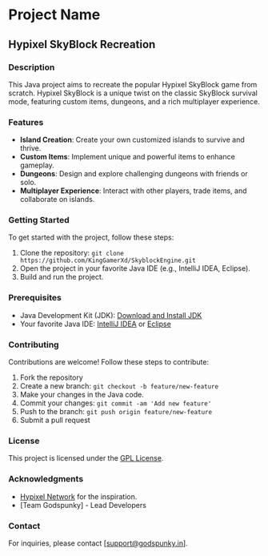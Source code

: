 # Project Name

## Hypixel SkyBlock Recreation

### Description

This Java project aims to recreate the popular Hypixel SkyBlock game from scratch. Hypixel SkyBlock is a unique twist on the classic SkyBlock survival mode, featuring custom items, dungeons, and a rich multiplayer experience.

### Features

- **Island Creation**: Create your own customized islands to survive and thrive.
- **Custom Items**: Implement unique and powerful items to enhance gameplay.
- **Dungeons**: Design and explore challenging dungeons with friends or solo.
- **Multiplayer Experience**: Interact with other players, trade items, and collaborate on islands.

### Getting Started

To get started with the project, follow these steps:

1. Clone the repository: `git clone https://github.com/KingGamerXd/SkyblockEngine.git`
2. Open the project in your favorite Java IDE (e.g., IntelliJ IDEA, Eclipse).
3. Build and run the project.

### Prerequisites

- Java Development Kit (JDK): [Download and Install JDK](https://www.oracle.com/java/technologies/javase-downloads.html)
- Your favorite Java IDE: [IntelliJ IDEA](https://www.jetbrains.com/idea/) or [Eclipse](https://www.eclipse.org/ide/)

### Contributing

Contributions are welcome! Follow these steps to contribute:

1. Fork the repository
2. Create a new branch: `git checkout -b feature/new-feature`
3. Make your changes in the Java code.
4. Commit your changes: `git commit -am 'Add new feature'`
5. Push to the branch: `git push origin feature/new-feature`
6. Submit a pull request

### License

This project is licensed under the [GPL License](LICENSE).

### Acknowledgments

- [Hypixel Network](https://hypixel.net/) for the inspiration.
- [Team Godspunky] - Lead Developers

### Contact

For inquiries, please contact [support@godspunky.in].
